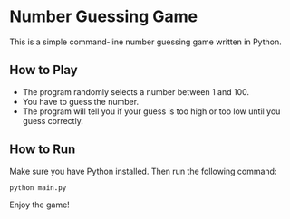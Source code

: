 # Number Guessing Game

This is a simple command-line number guessing game written in Python.

## How to Play

- The program randomly selects a number between 1 and 100.
- You have to guess the number.
- The program will tell you if your guess is too high or too low until you guess correctly.

## How to Run

Make sure you have Python installed. Then run the following command:

```bash
python main.py
```

Enjoy the game!
